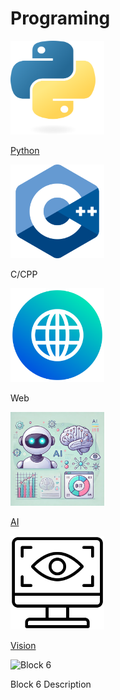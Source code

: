 # Programing

<div class="grid-container">
    <div class="grid-item">
        <a href="python">
            <img src="images/python.png"  width="150" height="150">
            <p>Python</p>
        </a>
    </div>
    <div class="grid-item">
        <img src="images/cpp.png"   width="150" height="150">
        <p>C/CPP</p>
    </div>
    <div class="grid-item">
        <img src="images/website.png"   width="150" height="150">
        <p>Web</p>
    </div>
    <div class="grid-item">
        <a href="ai">
            <img src="images/ai.png"  width="150" height="150">
            <p>AI</p>
        </a>
    </div>
    <div class="grid-item">
        <a href="vision">
        <img src="images/computer-vision.png" width="150" height="150">
        <p>Vision</p>
        </a>
    </div>
    <div class="grid-item">
        <img src="images/block6.png" alt="Block 6">
        <p>Block 6 Description</p>
    </div>
</div>